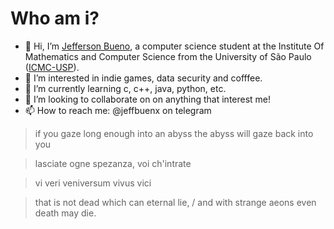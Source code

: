 # Who am i?
- 👋 Hi, I’m [Jefferson Bueno](https://www.github.com/jeffbuenx), a computer science student at the Institute Of Mathematics and Computer Science from the University of São Paulo ([ICMC-USP](https://www.icmc.usp.br/en/about)).
- 👀 I’m interested in indie games, data security and cofffee.
- 🌱 I’m currently learning c, c++, java, python, etc.
- 💞️ I’m looking to collaborate on on anything that interest me!
- 📫 How to reach me: @jeffbuenx on telegram

<!---
jeffbuenx/jeffbuenx is a ✨ special ✨ repository because its `README.md` (this file) appears on your GitHub profile.
You can click the Preview link to take a look at your changes.
--->
    
>if you gaze long enough into an abyss the abyss will gaze back into you
    
>lasciate ogne spezanza, voi ch'intrate
  
>vi veri veniversum vivus vici
    
>that is not dead which can eternal lie, / and with strange aeons even death may die.
